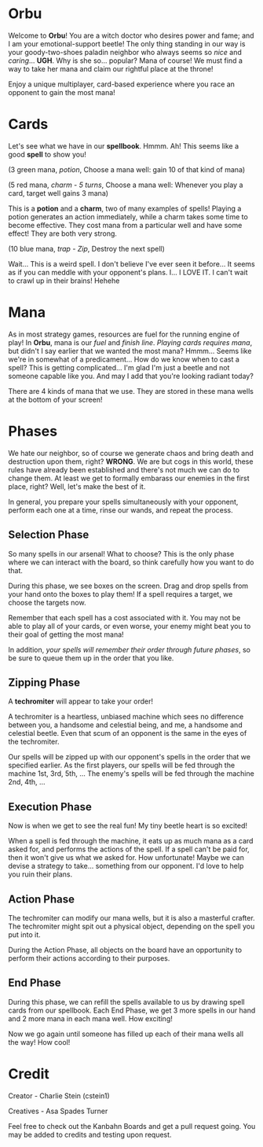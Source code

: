 # Orbu

Welcome to <b>Orbu</b>! 
You are a witch doctor who desires power and fame; and I am your emotional-support beetle!
The only thing standing in our way is your goody-two-shoes paladin neighbor who always seems so <i>nice</i> and <i>caring</i>... <b>UGH</b>.
Why is she so... popular? Mana of course! We must find a way to take her mana and claim our rightful place at the throne!

Enjoy a unique multiplayer, card-based experience where you race an opponent to gain the most mana!

# Cards

Let's see what we have in our **spellbook**. Hmmm. Ah!
This seems like a good **spell** to show you!

(3 green mana, *potion*, Choose a mana well: gain 10 of that kind of mana)

(5 red mana, *charm - 5 turns*, Choose a mana well: Whenever you play a card, target well gains 3 mana)

This is a **potion** and a **charm**, two of many examples of spells!
Playing a potion generates an action immediately, while a charm takes some time to become effective.
They cost mana from a particular well and have some effect! They are both very strong.

(10 blue mana, *trap - Zip*, Destroy the next spell)

Wait... This is a weird spell. I don't believe I've ever seen it before...
It seems as if you can meddle with your opponent's plans. I... I LOVE IT.
I can't wait to crawl up in their brains! Hehehe

# Mana
As in most strategy games, resources are fuel for the running engine of play! 
In <b>Orbu</b>, mana is our *fuel* and *finish line*.
*Playing cards requires mana*, but didn't I say earlier that we wanted the most mana?
Hmmm... Seems like we're in somewhat of a predicament...
How do we know when to cast a spell? This is getting complicated...
I'm glad I'm just a beetle and not someone capable like you. And may I add that you're looking radiant today?

There are 4 kinds of mana that we use. They are stored in these mana wells at the bottom of your screen!

# Phases

We hate our neighbor, so of course we generate chaos and bring death and destruction upon them, right?
<b>WRONG</b>.
We are but cogs in this world, these rules have already been established and there's not much we can do to change them.
At least we get to formally embarass our enemies in the first place, right? Well, let's make the best of it.

In general, you prepare your spells simultaneously with your opponent, perform each one at a time, rinse our wands, and repeat the process.

## Selection Phase

So many spells in our arsenal! What to choose?
This is the only phase where we can interact with the board, so think carefully how you want to do that.

During this phase, we see boxes on the screen. Drag and drop spells from your hand onto the boxes to play them!
If a spell requires a target, we choose the targets now.

Remember that each spell has a cost associated with it. 
You may not be able to play all of your cards, or even worse, your enemy might beat you to their goal of getting the most mana!

In addition, *your spells will remember their order through future phases*, so be sure to queue them up in the order that you like.

## Zipping Phase

A **techromiter** will appear to take your order!

A techromiter is a heartless, unbiased machine which sees no difference between you, a handsome and celestial being, and me, a handsome and celestial beetle. Even that scum of an opponent is the same in the eyes of the techromiter.

Our spells will be zipped up with our opponent's spells in the order that we specified earlier. As the first players, our spells will be fed through the machine 1st, 3rd, 5th, ...
The enemy's spells will be fed through the machine 2nd, 4th, ...

## Execution Phase

Now is when we get to see the real fun! My tiny beetle heart is so excited!

When a spell is fed through the machine, it eats up as much mana as a card asked for, and performs the actions of the spell. 
If a spell can't be paid for, then it won't give us what we asked for. 
How unfortunate! Maybe we can devise a strategy to take... something from our opponent. I'd love to help you ruin their plans.

## Action Phase

The techromiter can modify our mana wells, but it is also a masterful crafter.
The techromiter might spit out a physical object, depending on the spell you put into it.

During the Action Phase, all objects on the board have an opportunity to perform their actions according to their purposes.

## End Phase

During this phase, we can refill the spells available to us by drawing spell cards from our spellbook.
Each End Phase, we get 3 more spells in our hand and 2 more mana in each mana well.
How exciting!

Now we go again until someone has filled up each of their mana wells all the way! How cool!

# Credit
Creator - Charlie Stein (cstein1)

Creatives - Asa Spades Turner

Feel free to check out the Kanbahn Boards and get a pull request going.
You may be added to credits and testing upon request.
